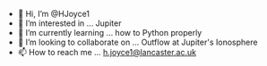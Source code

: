 - 👋 Hi, I’m @HJoyce1
- 👀 I’m interested in ... Jupiter
- 🌱 I’m currently learning ... how to Python properly
- 💞️ I’m looking to collaborate on ... Outflow at Jupiter's Ionosphere
- 📫 How to reach me ... h.joyce1@lancaster.ac.uk


